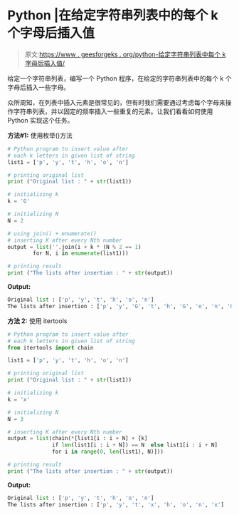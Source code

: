 # Python |在给定字符串列表中的每个 k 个字母后插入值

> 原文:[https://www . geesforgeks . org/python-给定字符串列表中每个 k 字母后插入值/](https://www.geeksforgeeks.org/python-insert-value-after-each-k-letters-in-given-list-of-string/)

给定一个字符串列表，编写一个 Python 程序，在给定的字符串列表中的每个 k 个字母后插入一些字母。

众所周知，在列表中插入元素是很常见的，但有时我们需要通过考虑每个字母来操作字符串列表，并以固定的频率插入一些重复的元素。让我们看看如何使用 Python 实现这个任务。

**方法#1:** 使用枚举()方法

```py
# Python program to insert value after
# each k letters in given list of string
list1 = ['p', 'y', 't', 'h', 'o', 'n'] 

# printing original list 
print ("Original list : " + str(list1)) 

# initializing k 
k = 'G'

# initializing N 
N = 2

# using join() + enumerate() 
# inserting K after every Nth number 
output = list(''.join(i + k * (N % 2 == 1) 
        for N, i in enumerate(list1))) 

# printing result 
print ("The lists after insertion : " + str(output)) 
```

**Output:**

```py
Original list : ['p', 'y', 't', 'h', 'o', 'n']
The lists after insertion : ['p', 'y', 'G', 't', 'h', 'G', 'o', 'n', 'G']

```

**方法 2:** 使用 itertools

```py
# Python program to insert value after
# each k letters in given list of string
from itertools import chain 

list1 = ['p', 'y', 't', 'h', 'o', 'n'] 

# printing original list 
print ("Original list : " + str(list1)) 

# initializing k  
k = 'x'

# initializing N 
N = 3

# inserting K after every Nth number  
output = list(chain(*[list1[i : i + N] + [k]  
              if len(list1[i : i + N]) == N  else list1[i : i + N]  
              for i in range(0, len(list1), N)])) 

# printing result 
print ("The lists after insertion : " + str(output)) 
```

**Output:**

```py
Original list : ['p', 'y', 't', 'h', 'o', 'n']
The lists after insertion : ['p', 'y', 't', 'x', 'h', 'o', 'n', 'x']

```